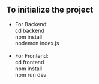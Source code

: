 ## To initialize the project
<ul>
  <li>For Backend:</li>
  cd backend<br>
  npm install<br>
  nodemon index.js<br><br>
  <li>For Frontend:</li>
  cd frontend<br>
  npm install<br>
  npm run dev<br>
</ul>
